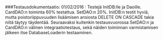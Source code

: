 ###Testausdokumentaatio:
01/02/2016 : Testejä InitDB:lle ja Daoille. CardDAO:n toiminta 60% testattua. SetDAO:n 20%. InitDB:n testit hyviä, mutta poistoriippuvuuden lisäämisen ansiosta DELETE ON CASCADE takia niitä täytyy täydentää. Seuraavaksi kuitenkin testausvuorossa SetDAO:n ja CardDAO:n välinen integraatiotestaus, sekä näiden toiminnan varmistamisen jälkeen itse DatabaseLoaderin testaaminen.

